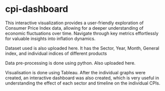 # cpi-dashboard
This interactive visualization provides a user-friendly exploration of Consumer Price Index data, allowing for a deeper understanding of economic fluctuations over time. Navigate through key metrics effortlessly for valuable insights into inflation dynamics.

Dataset used is also uploaded here. 
It has the Sector, Year, Month, General index, and individual indices of different products

Data pre-processing is done using python. Also uploaded here. 

Visualisation is done using Tableau. After the individual graphs were created, an interactive dashboard was also created, which is very useful in understanding the effect of each sector and timeline on the individual CPIs.
